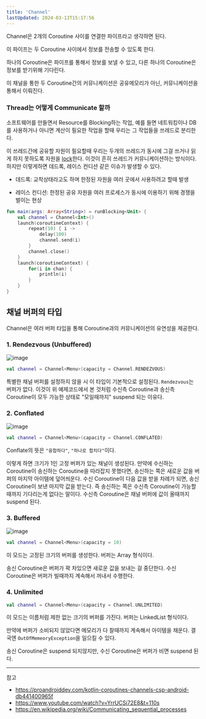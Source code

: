 ```yaml
---
title: 'Channel'
lastUpdated: 2024-03-13T15:17:56
---
```


Channel은 2개의 Coroutine 사이를 연결한 파이프라고 생각하면 된다.

이 파이프는 두 Coroutine 사이에서 정보를 전송할 수 있도록 한다.

하나의 Coroutine은 파이프를 통해서 정보를 보낼 수 있고, 다른 하나의 Coroutine은 정보를 받기위해 기다린다.

이 채널을 통한 두 Coroutine간의 커뮤니케이션은 공유메모리가 아닌, 커뮤니케이션을 통해서 이뤄진다.

### Thread는 어떻게 Communicate 할까

소프트웨어를 만들면서 Resource를 Blocking하는 작업, 예를 들면 네트워킹이나 DB를 사용하거나 아니면 계산이 필요한 작업을 할때 우리는 그 작업들을 쓰레드로 분리한다.

이 쓰레드간에 공유할 자원이 필요할때 우리는 두개의 쓰레드가 동시에 그걸 쓰거나 읽게 하지 못하도록 자원을 [lock]()한다. 이것이 흔히 쓰레드가 커뮤니케이션하는 방식이다. 하지만 이렇게하면 데드록, 레이스 컨디션 같은 이슈가 발생할 수 있다.

* 데드록: 교착상태라고도 하며 한정된 자원을 여러 곳에서 사용하려고 할때 발생

* 레이스 컨디션: 한정된 공유 자원을 여러 프로세스가 동시에 이용하기 위해 경쟁을 벌이는 현상

```kotlin
fun main(args: Array<String>) = runBlocking<Unit> {
    val channel = Channel<Int>()
    launch(coroutineContext) {
        repeat(10) { i ->
            delay(100)
            channel.send(i)
        }
        channel.close()
    }
    launch(coroutineContext) {
        for(i in chan) {
            println(i)
        }
    }
}
```

## 채널 버퍼의 타입

Channel은 여러 버퍼 타입을 통해 Coroutine과의 커뮤니케이션의 유연성을 제공한다.

### 1. Rendezvous (Unbuffered)

![image](https://github.com/rlaisqls/TIL/assets/81006587/87c25464-da85-463f-ab42-df8af98f319d)

```kotlin
val channel = Channel<Menu>(capacity = Channel.RENDEZVOUS)
```

특별한 채널 버퍼를 설정하지 않을 시 이 타입이 기본적으로 설정된다. `Rendezvous`는 버퍼가 없다. 이것이 위 예제코드에서 본 것처럼 수신측 Coroutine과 송신측 Coroutine이 모두 가능한 상태로 "모일때까지" suspend 되는 이유다.


### 2. Conflated

![image](https://github.com/rlaisqls/TIL/assets/81006587/331cff90-f0c8-4d0a-be46-42cab0fa2805)

```kotlin
val channel = Channel<Menu>(capacity = Channel.CONFLATED)
```

Conflate의 뜻은 `"융합하다"`, `"하나로 합치다"`이다.

이렇게 하면 크기가 1인 고정 버퍼가 있는 채널이 생성된다. 만약에 수신하는 Coroutine이 송신하는 Coroutine을 따라잡지 못했다면, 송신하는 쪽은 새로운 값을 버퍼의 마지막 아이템에 덮어씌운다. 수신 Coroutine이 다음 값을 받을 차례가 되면, 송신 Coroutine이 보낸 마지막 값을 받는다. 즉 송신하는 쪽은 수신측 Coroutine이 가능할때까지 기다리는게 없다는 말이다. 수신측 Coroutine은 채널 버퍼에 값이 올때까지 suspend 된다.

### 3. Buffered

![image](https://github.com/rlaisqls/TIL/assets/81006587/229ad9aa-0860-42a4-a2a9-6e9f7672d69c)

```kotlin
val channel = Channel<Menu>(capacity = 10)
```

이 모드는 고정된 크기의 버퍼를 생성한다. 버퍼는 Array 형식이다.

송신 Coroutine은 버퍼가 꽉 차있으면 새로운 값을 보내는 걸 중단한다. 수신 Coroutine은 버퍼가 빌때까지 계속해서 꺼내서 수행한다.

### 4. Unlimited

```kotlin
val channel = Channel<Menu>(capacity = Channel.UNLIMITED)
```

이 모드는 이름처럼 제한 없는 크기의 버퍼를 가진다. 버퍼는 LinkedList 형식이다.

만약에 버퍼가 소비되지 않았다면 메모리가 다 찰때까지 계속해서 아이템을 채운다. 결국엔 `OutOfMemeoryException`을 일으킬 수 있다.

송신 Coroutine은 suspend 되지않지만, 수신 Coroutine은 버퍼가 비면 suspend 된다.

---

참고
- https://proandroiddev.com/kotlin-coroutines-channels-csp-android-db441400965f
- https://www.youtube.com/watch?v=YrrUCSi72E8&t=110s
- https://en.wikipedia.org/wiki/Communicating_sequential_processes